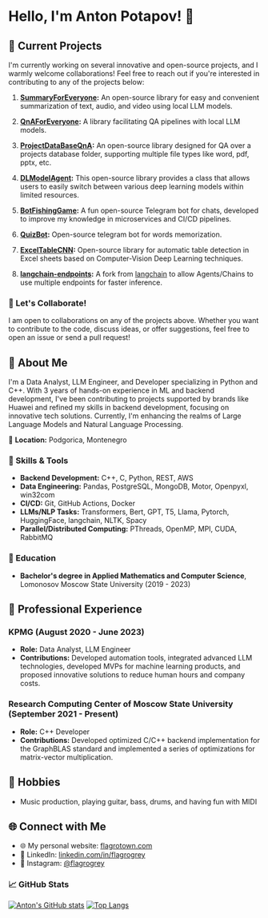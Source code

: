 # Hello, I'm Anton Potapov! 👋

## 🚀 Current Projects
I'm currently working on several innovative and open-source projects, and I warmly welcome collaborations! Feel free to reach out if you're interested in contributing to any of the projects below:

1. **[SummaryForEveryone](https://github.com/Flagro/SummaryForEveryone):** An open-source library for easy and convenient summarization of text, audio, and video using local LLM models.

2. **[QnAForEveryone](https://github.com/Flagro/QnAForEveryone):** A library facilitating QA pipelines with local LLM models.

3. **[ProjectDataBaseQnA](https://github.com/Flagro/ProjectDataBaseQnA):** An open-source library designed for QA over a projects database folder, supporting multiple file types like word, pdf, pptx, etc.

4. **[DLModelAgent](https://github.com/Flagro/DLModelAgent):** This open-source library provides a class that allows users to easily switch between various deep learning models within limited resources.

5. **[BotFishingGame](https://github.com/Flagro/BotFishingGame):** A fun open-source Telegram bot for chats, developed to improve my knowledge in microservices and CI/CD pipelines.
   
6. **[QuizBot](https://github.com/SWel1a/QuizBot):** Open-source telegram bot for words memorization.

7. **[ExcelTableCNN](https://github.com/Flagro/ExcelTableCNN):** Open-source library for automatic table detection in Excel sheets based on Computer-Vision Deep Learning techniques.

8. **[langchain-endpoints](https://github.com/Flagro/langchain-endpoints):** A fork from [langchain](https://github.com/langchain-ai/langchain) to allow Agents/Chains to use multiple endpoints for faster inference.

### 🤝 Let's Collaborate!
I am open to collaborations on any of the projects above. Whether you want to contribute to the code, discuss ideas, or offer suggestions, feel free to open an issue or send a pull request!

## 🌟 About Me
I'm a Data Analyst, LLM Engineer, and Developer specializing in Python and C++. With 3 years of hands-on experience in ML and backend development, I've been contributing to projects supported by brands like Huawei and refined my skills in backend development, focusing on innovative tech solutions. Currently, I'm enhancing the realms of Large Language Models and Natural Language Processing.

📍 **Location:** Podgorica, Montenegro  

### 🚀 Skills & Tools
- **Backend Development:** C++, C, Python, REST, AWS
- **Data Engineering:** Pandas, PostgreSQL, MongoDB, Motor, Openpyxl, win32com
- **CI/CD:** Git, GitHub Actions, Docker
- **LLMs/NLP Tasks:** Transformers, Bert, GPT, T5, Llama, Pytorch, HuggingFace, langchain, NLTK, Spacy
- **Parallel/Distributed Computing:** PThreads, OpenMP, MPI, CUDA, RabbitMQ

### 📘 Education
- **Bachelor's degree in Applied Mathematics and Computer Science**, Lomonosov Moscow State University (2019 - 2023)

## 💼 Professional Experience
### KPMG (August 2020 - June 2023)
- **Role:** Data Analyst, LLM Engineer
- **Contributions:** Developed automation tools, integrated advanced LLM technologies, developed MVPs for machine learning products, and proposed innovative solutions to reduce human hours and company costs.

### Research Computing Center of Moscow State University (September 2021 - Present)
- **Role:** C++ Developer
- **Contributions:** Developed optimized C/C++ backend implementation for the GraphBLAS standard and implemented a series of optimizations for matrix-vector multiplication.

## 🎵 Hobbies
- Music production, playing guitar, bass, drums, and having fun with MIDI

## 🌐 Connect with Me
- 🌐 My personal website: [flagrotown.com](http://flagrotown.com)
- 🌟 LinkedIn: [linkedin.com/in/flagrogrey](https://linkedin.com/in/flagrogrey)
- 📸 Instagram: [@flagrogrey](https://instagram.com/flagrogrey)


### 📈 GitHub Stats
[![Anton's GitHub stats](https://github-readme-stats.vercel.app/api?username=Flagro&show_icons=true&theme=tokyonight)](https://github.com/Flagro)
[![Top Langs](https://github-readme-stats.vercel.app/api/top-langs/?username=Flagro&layout=compact&theme=tokyonight)](https://github.com/Flagro)
